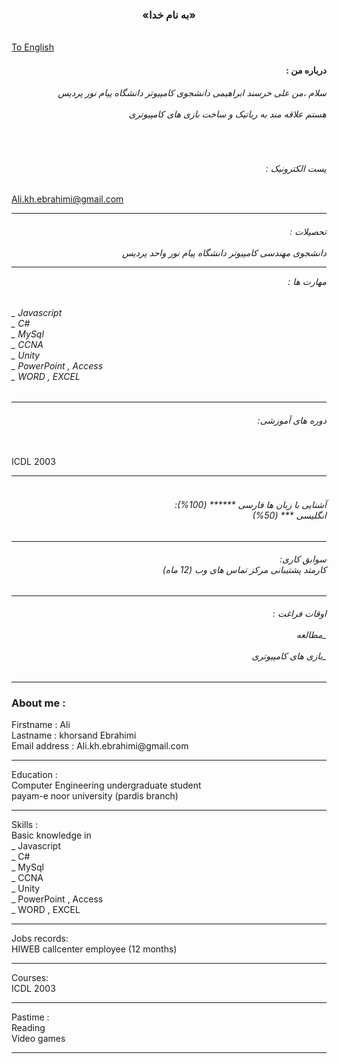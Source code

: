 <h3 align ="center">«به نام خدا» </h3>
</br>
<a href="#cv">To English</a>
<h4 align ="right" >
: درباره من
</h4>

<h6 align ="right">

 سلام ،من علی خرسند ابراهیمی دانشجوی کامپیوتر دانشگاه پیام نور پردیس </br></br>هستم علاقه مند به رباتیک و ساخت بازی های کامپیوتری
</h6>
</br>
<h6 align="right">: پست الکترونیک </h6>

Ali.kh.ebrahimi@gmail.com

 
 
<hr>
<h6 align ="right">
: تحصیلات</br></br>
دانشجوی مهندسی کامپیوتر دانشگاه پیام نور واحد پردیس

<hr>

: مهارت ها 
</h6>

<h6>
_ Javascript  </br>
_ C#</br>
_ MySql </br>
_ CCNA  </br>
_ Unity </br>
_ PowerPoint , Access </br>
_ WORD , EXCEL </h6>
<hr>
<h6 align="right">
:دوره های آموزشی

</h6>
</br>
ICDL 2003
<hr>
<h6 align="right">
</br>:آشنایی با زبان ها
فارسی                     ****** (100%)
</br>
 انگلیسی                       *** (50%)
</h6>
<hr>
<h6 align="right">
:سوابق کاری
</br>
 کارمتد پشتیبانی مرکز تماس های وب (12 ماه)
</h6>
<hr>
<h6 align ="right">
: اوقات فراغت
</br></br>
 مطالعه_ </br></br>
بازی های کامپیوتری_ 
</h6>
<hr>
<h3 id="cv">About me :</h3>
Firstname : Ali </br>
Lastname  : khorsand Ebrahimi</br>
Email address : Ali.kh.ebrahimi@gmail.com 
<hr>
Education :</br>
Computer Engineering undergraduate student</br>
payam-e noor university (pardis branch)
<hr>
Skills :</br>
Basic knowledge in </br>
_ Javascript  </br>
_ C#</br>
_ MySql </br>
_ CCNA  </br>
_ Unity </br>
_ PowerPoint , Access </br>
_ WORD , EXCEL 
<hr>
Jobs records:
</br>
HIWEB callcenter employee (12 months)
<hr>
Courses:
</br>
ICDL 2003
<hr>
Pastime :</br>
Reading </br>
Video games
<hr>
</body>
</html>
